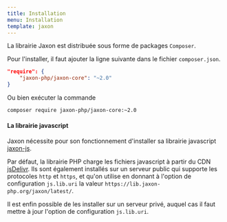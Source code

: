 ```yaml
---
title: Installation
menu: Installation
template: jaxon
---
```


La librairie Jaxon est distribuée sous forme de packages `Composer`.

Pour l'installer, il faut ajouter la ligne suivante dans le fichier `composer.json`.
```json
"require": {
    "jaxon-php/jaxon-core": "~2.0"
}
```

Ou bien exécuter la commande
```bash
composer require jaxon-php/jaxon-core:~2.0
```

#### La librairie javascript

Jaxon nécessite pour son fonctionnement d'installer sa librairie javascript [jaxon-js](https://github.com/jaxon-php/jaxon-js).

Par défaut, la librairie PHP charge les fichiers javascript à partir du CDN [jsDelivr](https://www.jsdelivr.com/projects/jaxon).
Ils sont également installés sur un serveur public qui supporte les protocoles `http` et `https`, et qu'on utilise en donnant à l'option de configuration `js.lib.uri` la valeur `https://lib.jaxon-php.org/jaxon/latest/`.

Il est enfin possible de les installer sur un serveur privé, auquel cas il faut mettre à jour l'option de configuration `js.lib.uri`.
